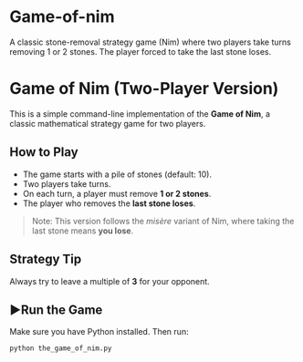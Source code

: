 # Game-of-nim
A classic stone-removal strategy game (Nim) where two players take turns removing 1 or 2 stones. The player forced to take the last stone loses.
#  Game of Nim (Two-Player Version)

This is a simple command-line implementation of the **Game of Nim**, a classic mathematical strategy game for two players.

##  How to Play

- The game starts with a pile of stones (default: 10).
- Two players take turns.
- On each turn, a player must remove **1 or 2 stones**.
- The player who removes the **last stone loses**.

> Note: This version follows the *misère* variant of Nim, where taking the last stone means **you lose**.

##  Strategy Tip

Always try to leave a multiple of **3** for your opponent. 

## ▶Run the Game

Make sure you have Python installed. Then run:

```bash
python the_game_of_nim.py

